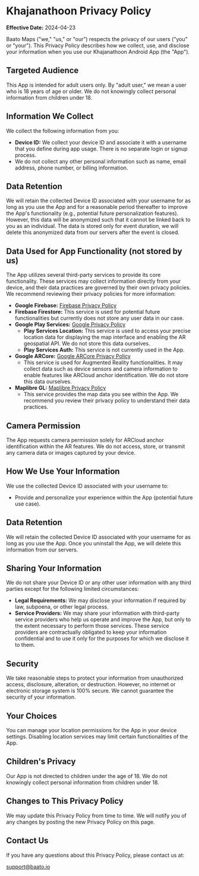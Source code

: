 # Khajanathoon Privacy Policy

**Effective Date:** 2024-04-23

Baato Maps ("we," "us," or "our") respects the privacy of our users ("you" or "your"). This Privacy Policy describes how we collect, use, and disclose your information when you use our Khajanathoon Android App (the "App").

## Targeted Audience

This App is intended for adult users only. By "adult user," we mean a user who is 18 years of age or older. We do not knowingly collect personal information from children under 18.

## Information We Collect

We collect the following information from you:

- **Device ID:** We collect your device ID and associate it with a username that you define during app usage. There is no separate login or signup process.
- We do not collect any other personal information such as name, email address, phone number, or billing information.

## Data Retention

We will retain the collected Device ID associated with your username for as long as you use the App and for a reasonable period thereafter to improve the App's functionality (e.g., potential future personalization features). However, this data will be anonymized such that it cannot be linked back to you as an individual. The data is stored only for event duration, we will delete this anonymized data from our servers after the event is closed.

## Data Used for App Functionality (not stored by us)

The App utilizes several third-party services to provide its core functionality. These services may collect information directly from your device, and their data practices are governed by their own privacy policies. We recommend reviewing their privacy policies for more information:

- **Google Firebase:** [Firebase Privacy Policy](https://firebase.google.com/support/privacy)
- **Firebase Firestore:** This service is used for potential future functionalities but currently does not store any user data in our case.
- **Google Play Services:** [Google Privacy Policy](https://policies.google.com/privacy?hl=en-US)
  - **Play Services Location:** This service is used to access your precise location data for displaying the map interface and enabling the AR geospatial API. We do not store this data ourselves.
  - **Play Services Auth:** This service is not currently used in the App.
- **Google ARCore:** [Google ARCore Privacy Policy](https://developers.google.com/ar/develop/privacy-requirements)
  - This service is used for Augmented Reality functionalities. It may collect data such as device sensors and camera information to enable features like ARCloud anchor identification. We do not store this data ourselves.
- **Maplibre GL:** [Maplibre Privacy Policy](https://maplibre.org/maplibre-gl-js/docs/)
  - This service provides the map data you see within the App. We recommend you review their privacy policy to understand their data practices.

## Camera Permission

The App requests camera permission solely for ARCloud anchor identification within the AR features. We do not access, store, or transmit any camera data or images captured by your device.

## How We Use Your Information

We use the collected Device ID associated with your username to:

- Provide and personalize your experience within the App (potential future use case).

## Data Retention

We will retain the collected Device ID associated with your username for as long as you use the App. Once you uninstall the App, we will delete this information from our servers.

## Sharing Your Information

We do not share your Device ID or any other user information with any third parties except for the following limited circumstances:

- **Legal Requirements:** We may disclose your information if required by law, subpoena, or other legal process.
- **Service Providers:** We may share your information with third-party service providers who help us operate and improve the App, but only to the extent necessary to perform those services. These service providers are contractually obligated to keep your information confidential and to use it only for the purposes for which we disclose it to them.

## Security

We take reasonable steps to protect your information from unauthorized access, disclosure, alteration, or destruction. However, no internet or electronic storage system is 100% secure. We cannot guarantee the security of your information.

## Your Choices

You can manage your location permissions for the App in your device settings. Disabling location services may limit certain functionalities of the App.

## Children's Privacy

Our App is not directed to children under the age of 18. We do not knowingly collect personal information from children under 18.

## Changes to This Privacy Policy

We may update this Privacy Policy from time to time. We will notify you of any changes by posting the new Privacy Policy on this page.

## Contact Us

If you have any questions about this Privacy Policy, please contact us at:

[support@baato.io](mailto:support@baato.io)
